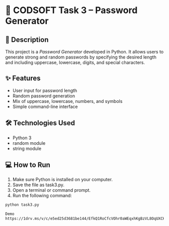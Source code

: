 # 🔐 CODSOFT Task 3 – Password Generator

## 📌 Description
This project is a *Password Generator* developed in Python. It allows users to generate strong and random passwords by specifying the desired length and including uppercase, lowercase, digits, and special characters.

## ✨ Features
- User input for password length
- Random password generation
- Mix of uppercase, lowercase, numbers, and symbols
- Simple command-line interface

## 🛠 Technologies Used
- Python 3
- random module
- string module

## 💻 How to Run
1. Make sure Python is installed on your computer.
2. Save the file as task3.py.
3. Open a terminal or command prompt.
4. Run the following command:
```bash
python task3.py

Demo
https://1drv.ms/v/c/e5ed25d3681be144/EfkQ1RoCfcVOhr0aWEqxhKgBzVL8OqUXCK6wVGj6D9L4Ng?e=9qzEe9

